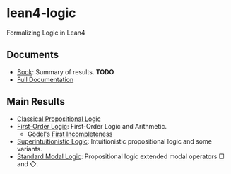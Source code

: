 # lean4-logic

Formalizing Logic in Lean4

## Documents

- [Book](https://iehality.github.io/lean4-logic/book): Summary of results. **TODO**
- [Full Documentation](https://iehality.github.io/lean4-logic/docs)

## Main Results

- [Classical Propositional Logic](https://iehality.github.io/lean4-logic/book/classical_propositional/index.html)
- [First-Order Logic](https://iehality.github.io/lean4-logic/book/first_order/index.html): First-Order Logic and Arithmetic.
  - [Gödel's First Incompleteness](https://iehality.github.io/lean4-logic/book/first_order/goedel1.html)
- [Superintuitionistic Logic](https://iehality.github.io/lean4-logic/book/superntuitionistic/index.html): Intuitionistic propositional logic and some variants.
- [Standard Modal Logic](https://iehality.github.io/lean4-logic/book/standard_modal/index.html): Propositional logic extended modal operators $\Box$ and $\Diamond$.

